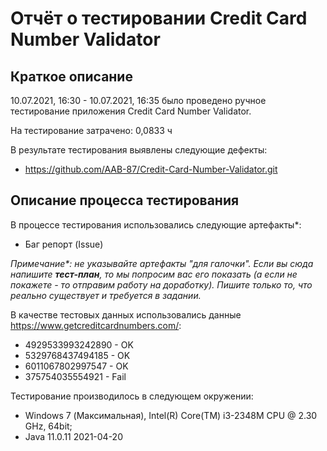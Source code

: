 # Отчёт о тестировании Credit Card Number Validator

## Краткое описание

10.07.2021, 16:30 - 10.07.2021, 16:35 было проведено ручное тестирование приложения Credit Card Number Validator.

На тестирование затрачено: 0,0833 ч

В результате тестирования выявлены следующие дефекты:
* https://github.com/AAB-87/Credit-Card-Number-Validator.git

## Описание процесса тестирования

В процессе тестирования использовались следующие артефакты*:
* Баг репорт (Issue)

*Примечание\*: не указывайте артефакты "для галочки". Если вы сюда напишите **тест-план**, то мы попросим вас его показать (а если не покажете - то отправим работу на доработку). Пишите только то, что реально существует и требуется в задании.*

В качестве тестовых данных использовались данные https://www.getcreditcardnumbers.com/:
* 4929533993242890 - OK
* 5329768437494185 - OK
* 6011067802997547 - OK
* 375754035554921 - Fail

Тестирование производилось в следующем окружении:
* Windows 7 (Максимальная), Intel(R) Core(TM) i3-2348M CPU @ 2.30 GHz, 64bit;
* Java 11.0.11 2021-04-20